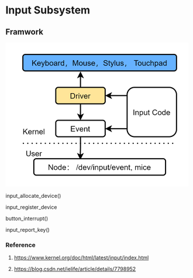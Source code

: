 # Input Subsystem


## Framwork
<img src="img\Input_System.png" alt="input_subsystem" style="zoom:50%;" />



input_allocate_device()

input_register_device  

button_interrupt()

input_report_key()






### Reference
1. https://www.kernel.org/doc/html/latest/input/index.html

2. https://blog.csdn.net/ielife/article/details/7798952
